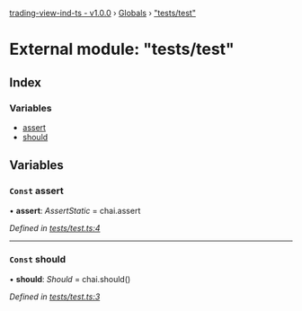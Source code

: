 [trading-view-ind-ts - v1.0.0](../README.md) › [Globals](../globals.md) › ["tests/test"](_tests_test_.md)

# External module: "tests/test"

## Index

### Variables

* [assert](_tests_test_.md#const-assert)
* [should](_tests_test_.md#const-should)

## Variables

### `Const` assert

• **assert**: *AssertStatic* =  chai.assert

*Defined in [tests/test.ts:4](https://github.com/edmundpf/trading-view-ind-ts/blob/8b7b7f3/src/tests/test.ts#L4)*

___

### `Const` should

• **should**: *Should* =  chai.should()

*Defined in [tests/test.ts:3](https://github.com/edmundpf/trading-view-ind-ts/blob/8b7b7f3/src/tests/test.ts#L3)*
